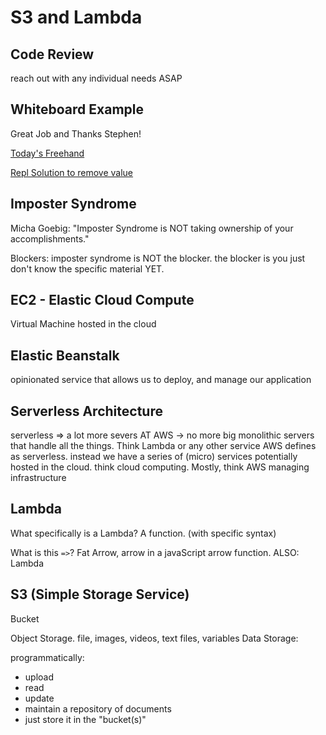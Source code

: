 # S3 and Lambda

## Code Review

reach out with any individual needs ASAP

## Whiteboard Example

Great Job and Thanks Stephen!

[Today's Freehand](https://projects.invisionapp.com/freehand/document/mZhyyo0wh)

[Repl Solution to remove value](https://replit.com/@rkgallaway/liinkedlist-traversal-remove-value#index.js)

## Imposter Syndrome

Micha Goebig: "Imposter Syndrome is NOT taking ownership of your accomplishments."

Blockers:  imposter syndrome is NOT the blocker.  the blocker is you just don't know the specific material YET.

## EC2 - Elastic Cloud Compute

Virtual Machine hosted in the cloud

## Elastic Beanstalk

opinionated service that allows us to deploy, and manage our application

## Serverless Architecture

serverless => a lot more severs AT AWS -> no more big monolithic servers that handle all the things.  Think Lambda or any other service AWS defines as serverless.  instead we have a series of (micro) services potentially hosted in the cloud.  think cloud computing.  Mostly, think AWS managing infrastructure


## Lambda

What specifically is a Lambda?  A function.  (with specific syntax)

What is this `=>`?  Fat Arrow, arrow in a javaScript arrow function.  ALSO: Lambda

## S3 (Simple Storage Service)

Bucket

Object Storage.  file, images, videos, text files, variables
Data Storage:

programmatically:
- upload
- read
- update
- maintain a repository of documents
- just store it in the "bucket(s)"
